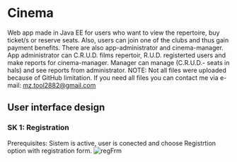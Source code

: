 # Cinema
Web app made in Java EE for users who want to view the repertoire, buy ticket/s or reserve seats. Also, users can join one of the clubs and thus gain payment benefits. There are also app-administrator and cinema-manager. App administrator can C.R.U.D. films repertoir, R.U.D. registerted users and make reports for cinema-manager. Manager can manage (C.R.U.D.- seats in hals) and see reports from administrator.
NOTE: Not all files were uploaded because of GitHub limitation. If you need all files you can contact me via e-mail: mz.tool2882@gmail.com
## User interface design
### SK 1: Registration
Prerequisites: Sistem is active, user is conected and choose Registrtion option with registration form.
![regFrm](https://user-images.githubusercontent.com/68098543/93665643-55292200-fa78-11ea-8e86-8a3b1375cc33.JPG)
